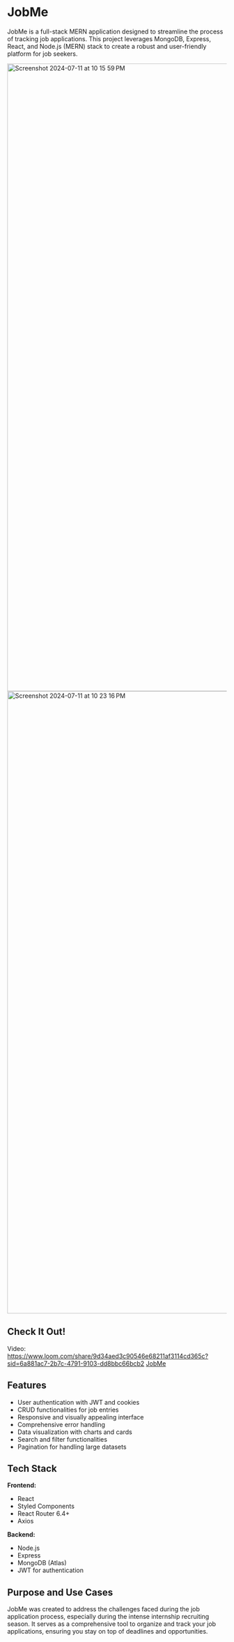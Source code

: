 # JobMe

JobMe is a full-stack MERN application designed to streamline the process of tracking job applications. This project leverages MongoDB, Express, React, and Node.js (MERN) stack to create a robust and user-friendly platform for job seekers.

<img width="1439" alt="Screenshot 2024-07-11 at 10 15 59 PM" src="https://github.com/user-attachments/assets/0c9e43c1-c73d-42eb-9c3e-173d74eb93c1">
<img width="1427" alt="Screenshot 2024-07-11 at 10 23 16 PM" src="https://github.com/user-attachments/assets/7b4932cc-5d81-42ed-91ff-31656256f715">

## Check It Out!
Video: https://www.loom.com/share/9d34aed3c90546e68211af3114cd365c?sid=6a881ac7-2b7c-4791-9103-dd8bbc66bcb2
<a href="https://jobme-zlbm.onrender.com/" target="_blank">JobMe</a>

## Features
- User authentication with JWT and cookies
- CRUD functionalities for job entries
- Responsive and visually appealing interface
- Comprehensive error handling
- Data visualization with charts and cards
- Search and filter functionalities
- Pagination for handling large datasets

## Tech Stack

**Frontend:**
- React
- Styled Components
- React Router 6.4+
- Axios

**Backend:**
- Node.js
- Express
- MongoDB (Atlas)
- JWT for authentication

## Purpose and Use Cases

JobMe was created to address the challenges faced during the job application process, especially during the intense internship recruiting season. It serves as a comprehensive tool to organize and track your job applications, ensuring you stay on top of deadlines and opportunities. 

